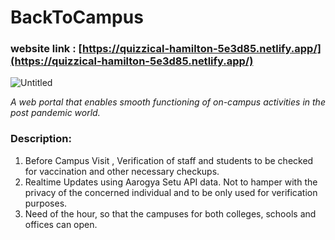 # BackToCampus

### website link : [https://quizzical-hamilton-5e3d85.netlify.app/](https://quizzical-hamilton-5e3d85.netlify.app/)

![Untitled](BackToCampus%20177b13eb045c4cd4819353b1eaffae27/Untitled.png)

*A web portal that enables smooth functioning of on-campus activities in the post pandemic world.*

### Description:

1. Before Campus Visit , Verification of staff and students to be checked for vaccination and other necessary checkups.
2. Realtime Updates using Aarogya Setu API data. Not to hamper with the privacy of the concerned individual and to be only used for verification purposes.
3. Need of the hour, so that the campuses for both colleges, schools and offices can open.